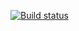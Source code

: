 [![Build status](https://ci.appveyor.com/api/projects/status/qc7or6mgj3lbfmnv?svg=true)](https://ci.appveyor.com/project/av-perova/at-7)